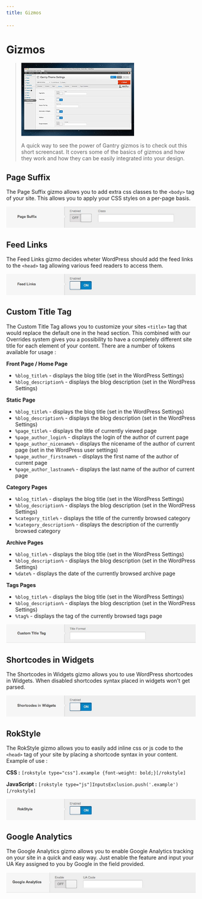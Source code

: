```yaml
---
title: Gizmos

---
```


Gizmos
========

> [![](../assets/g4-gizmos.jpg)](http://youtube.com/embed/CiSkV5QVyhY)
>
> A quick way to see the power of Gantry gizmos is to check out this short screencast. It covers some of the basics of gizmos and how they work and how they can be easily integrated into your design.


Page Suffix
-----------
The Page Suffix gizmo allows you to add extra css classes to the `<body>` tag of your site. This allows you to apply your CSS styles on a per-page basis.

![](assets/gizmos-page-suffix.jpg)


Feed Links
----------
The Feed Links gizmo decides wheter WordPress should add the feed links to the `<head>` tag allowing various feed readers to access them.

![](assets/gizmos-feed-links.jpg)


Custom Title Tag
----------------
The Custom Title Tag allows you to customize your sites `<title>` tag that would replace the default one in the head section. This combined with our Overrides system gives you a possibility to have a completely different site title for each element of your content. There are a number of tokens available for usage : 

**Front Page / Home Page**

* `%blog_title%` - displays the blog title (set in the WordPress Settings)
* `%blog_description%` - displays the blog description (set in the WordPress Settings)

**Static Page**

* `%blog_title%` - displays the blog title (set in the WordPress Settings)
* `%blog_description%` - displays the blog description (set in the WordPress Settings)
* `%page_title%` - displays the title of currently viewed page
* `%page_author_login%` - displays the login of the author of current page
* `%page_author_nicename%` - displays the nicename of the author of current page (set in the WordPress user settings)
* `%page_author_firstname%` - displays the first name of the author of current page
* `%page_author_lastname%` - displays the last name of the author of current page

**Category Pages**

* `%blog_title%` - displays the blog title (set in the WordPress Settings)
* `%blog_description%` - displays the blog description (set in the WordPress Settings)
* `%category_title%` - displays the title of the currently browsed category
* `%category_description%` - displays the description of the currently browsed category

**Archive Pages**

* `%blog_title%` - displays the blog title (set in the WordPress Settings)
* `%blog_description%` - displays the blog description (set in the WordPress Settings)
* `%date%` - displays the date of the currently browsed archive page

**Tags Pages**

* `%blog_title%` - displays the blog title (set in the WordPress Settings)
* `%blog_description%` - displays the blog description (set in the WordPress Settings)
* `%tag%` - displays the tag of the currently browsed tags page

![](assets/gizmos-custom-title-tag.jpg)


Shortcodes in Widgets
---------------------
The Shortcodes in Widgets gizmo allows you to use WordPress shortcodes in Widgets. When disabled shortcodes syntax placed in widgets won't get parsed.

![](assets/gizmos-shortcodes-in-widgets.jpg)


RokStyle
--------
The RokStyle gizmo allows you to easily add inline css or js code to the `<head>` tag of your site by placing a shortcode syntax in your content. Example of use : 

**CSS :** `[rokstyle type="css"].example {font-weight: bold;}[/rokstyle]`

**JavaScript :** `[rokstyle type="js"]InputsExclusion.push('.example')[/rokstyle]`

![](assets/gizmos-rokstyle.jpg)


Google Analytics
----------------
The Google Analytics gizmo allows you to enable Google Analytics tracking on your site in a quick and easy way. Just enable the feature and input your UA Key assigned to you by Google in the field provided.

![](assets/gizmos-google-analytics.jpg)

